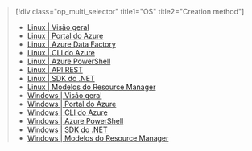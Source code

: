 > [!div class="op_multi_selector" title1="OS" title2="Creation method"]
> * [Linux | Visão geral](../articles/hdinsight/hdinsight-hadoop-provision-linux-clusters.md)
> * [Linux | Portal do Azure](../articles/hdinsight/hdinsight-hadoop-create-linux-clusters-portal.md)
> * [Linux | Azure Data Factory](../articles/hdinsight/hdinsight-hadoop-create-linux-clusters-adf.md)
> * [Linux | CLI do Azure](../articles/hdinsight/hdinsight-hadoop-create-linux-clusters-azure-cli.md)
> * [Linux | Azure PowerShell](../articles/hdinsight/hdinsight-hadoop-create-linux-clusters-azure-powershell.md)
> * [Linux | API REST](../articles/hdinsight/hdinsight-hadoop-create-linux-clusters-curl-rest.md)
> * [Linux | SDK do .NET](../articles/hdinsight/hdinsight-hadoop-create-linux-clusters-dotnet-sdk.md)
> * [Linux | Modelos do Resource Manager](../articles/hdinsight/hdinsight-hadoop-create-linux-clusters-arm-templates.md)
> * [Windows | Visão geral](../articles/hdinsight/hdinsight-provision-clusters.md)
> * [Windows | Portal do Azure](../articles/hdinsight/hdinsight-hadoop-create-windows-clusters-portal.md)
> * [Windows | CLI do Azure](../articles/hdinsight/hdinsight-hadoop-create-windows-clusters-cli.md)
> * [Windows | Azure PowerShell](../articles/hdinsight/hdinsight-hadoop-create-windows-clusters-powershell.md)
> * [Windows | SDK do .NET](../articles/hdinsight/hdinsight-hadoop-create-windows-clusters-dotnet-sdk.md)
> * [Windows | Modelos do Resource Manager](../articles/hdinsight/hdinsight-hadoop-create-windows-clusters-arm-templates.md)
> 
> 

<!---HONumber=AcomDC_0907_2016-->